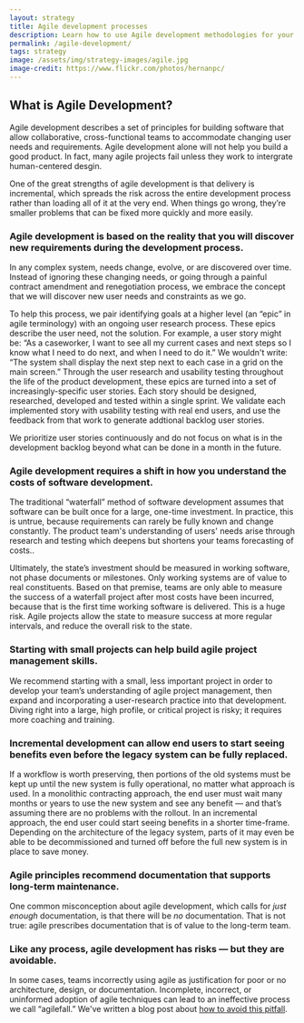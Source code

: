 ```yaml
---
layout: strategy
title: Agile development processes
description: Learn how to use Agile development methodologies for your project.
permalink: /agile-development/
tags: strategy
image: /assets/img/strategy-images/agile.jpg
image-credit: https://www.flickr.com/photos/hernanpc/
---
```


## What is Agile Development?

Agile development describes a set of principles for building software that allow collaborative, cross-functional teams to accommodate changing user needs and requirements. Agile development alone will not help you build a good product. In fact, many agile projects fail unless they work to intergrate human-centered desgin.

One of the great strengths of agile development is that delivery is incremental, which spreads the risk across the entire development process rather than loading all of it at the very end. When things go wrong, they’re smaller problems that can be fixed more quickly and more easily.

### Agile development is based on the reality that you will discover new requirements during the development process.

In any complex system, needs change, evolve, or are discovered over time. Instead of ignoring these changing needs, or going through a painful contract amendment and renegotiation process, we embrace the concept that we will discover new user needs and constraints as we go.

To help this process, we pair identifying goals at a higher level (an “epic” in agile terminology) with an ongoing user research process. These epics describe the user need, not the solution.  For example, a user story might be: “As a caseworker, I want to see all my current cases and next steps so I know what I need to do next, and when I need to do it.” We wouldn't write: “The system shall display the next step next to each case in a grid on the main screen.” Through the user research and usability testing throughout the life of the product development, these epics are turned into a set of increasingly-specific user stories. Each story should be designed, researched, developed and tested within a single sprint. We validate each implemented story with usability testing with real end users, and use the feedback from that work to generate addtional backlog user stories.

 We prioritize user stories continuously and do not focus on what is in the development backlog beyond what can be done in a month in the future.

### Agile development requires a shift in how you understand the costs of software development.

The traditional “waterfall” method of software development assumes that software can be built once for a large, one-time investment. In practice, this is untrue, because requirements can rarely be fully known and change constantly. The product team's understanding of users' needs arise through research and testing which deepens but shortens your teams forecasting of costs..

Ultimately, the state’s investment should be measured in working software, not phase documents or milestones. Only working systems are of value to real constituents. Based on that premise, teams are only able to measure the success of a waterfall project after most costs have been incurred, because that is the first time working software is delivered. This is a huge risk. Agile projects allow the state to measure success at more regular intervals, and reduce the overall risk to the state.

### Starting with small projects can help build agile project management skills.

We recommend starting with a small, less important project in order to develop your team’s understanding of agile project management, then expand and incorporating a user-research practice into that development. Diving right into a large, high profile, or critical project is risky; it requires more coaching and training.

### Incremental development can allow end users to start seeing benefits even before the legacy system can be fully replaced.

If a workflow is worth preserving, then portions of the old systems must be kept up until the new system is fully operational, no matter what approach is used. In a monolithic contracting approach, the end user must wait many months or years to use the new system and see any benefit — and that’s assuming there are no problems with the rollout. In an incremental approach, the end user could start seeing benefits in a shorter time-frame. Depending on the architecture of the legacy system, parts of it may even be able to be decommissioned and turned off before the full new system is in place to save money.

### Agile principles recommend documentation that supports long-term maintenance.

One common misconception about agile development, which calls for _just enough_ documentation, is that there will be _no_ documentation. That is not true: agile prescribes documentation that is of value to the long-term team.

### Like any process, agile development has risks — but they are avoidable.

In some cases, teams incorrectly using agile as justification for poor or no architecture, design, or documentation. Incomplete, incorrect, or uninformed adoption of agile techniques can lead to an ineffective process we call “agilefall.” We've written a blog post about [how to avoid this pitfall](https://18f.gsa.gov/2015/12/29/is-your-project-using-agilefall/).
